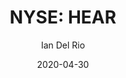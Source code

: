 ---
type: "report"
paper: "HEAR_Ian_Del_Rio.pdf"
author: "Ian Del Rio"
company: "Turtle Beach Corp."
date: "2020-04-30"
summary: "Turtle Beach Corporation (the Company), is a leading videogame peripheral brand offering a large selection of gaming accessories for all major gaming consoles, PC’s and mobile devices. A market leader in console gaming headsets for the past 10 years, Turtle Beach has recently expanded its product offering to include PC gaming peripherals such as headsets, keyboards and mice. "
title: "NYSE: HEAR"
---
